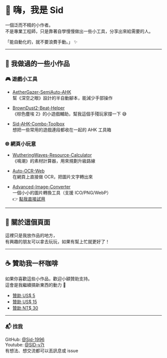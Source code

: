 # 👋 嗨，我是 Sid

一個泛而不精的小作者。  
不是專業工程師，只是靠著自學慢慢做出一些小工具，分享出來給需要的人。  

「能自動化的，就不要浪費手動。」 ✨

---

## 🔧 我做過的一些小作品

### 🎮 遊戲小工具
- [AetherGazer-SemiAuto-AHK](https://github.com/Sid-1996/AetherGazer-SemiAuto-AHK)  
  幫《深空之眼》設計的半自動腳本，能減少手部操作  

- [BrownDust2-Beat-Helper](https://github.com/Sid-1996/BrownDust2-Beat-Helper)  
  《棕色塵埃 2》的小遊戲輔助，幫我這個手殘玩家撐一下 😅  

- [Sid-AHK-Combo-Toolbox](https://github.com/Sid-1996/Sid-AHK-Combo-Toolbox)  
  想把一些常用的遊戲連段都收在一起的 AHK 工具箱  

### 🌐 網頁小玩意
- [WutheringWaves-Resource-Calculator](https://github.com/Sid-1996/WutheringWaves-Resource-Calculator)  
  《鳴潮》的素材計算器，用來規劃升級路線  

- [Auto-OCR-Web](https://github.com/Sid-1996/Auto-OCR-Web)  
  在網頁上直接做 OCR，把圖片文字轉出來  

- [Advanced-Image-Converter](https://github.com/Sid-1996/Advanced-Image-Converter)  
  一個小小的圖片轉換工具（支援 ICO/PNG/WebP）  
  👉 [點我直接試用](https://sid-1996.github.io/Advanced-Image-Converter/)

---

## 💌 關於這個頁面
這裡只是我放作品的地方，  
有興趣的朋友可以拿去玩玩，如果有幫上忙就更好了！  

---

## ☕ 贊助我一杯咖啡
如果你喜歡這些小作品，歡迎小額贊助支持。  
這會是我繼續搞新東西的動力 💪

- [贊助 US$ 5](https://www.paypal.com/ncp/payment/ARWX3ZS893UKU)  
- [贊助 US$ 15](https://www.paypal.com/ncp/payment/4YCFVARX3ADGW)  
- [贊助 NT$ 30](https://p.ecpay.com.tw/E0E3A)

---

### 📬 找我
GitHub: [@Sid-1996](https://github.com/Sid-1996)  
Youtube: [@SID-v7t](https://www.youtube.com/@SID-v7t)  
有想法、想交流都可以丟訊息或 issue  

